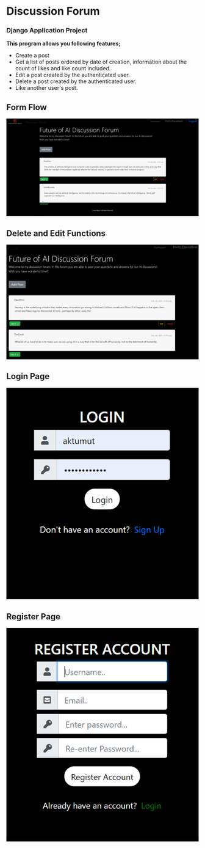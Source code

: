 # Discussion Forum

### Django Application Project


**This program allows you following features;**

- Create a post
- Get a list of posts ordered by date of creation, information about the count of likes and like
count included.
- Edit a post created by the authenticated user.
- Delete a post created by the authenticated user.
- Like another user's post.

## Form Flow
![N|Solid](https://raw.githubusercontent.com/aktumut/Discussion-Forum/main/static/images/form.PNG)

## Delete and Edit Functions
![N|Solid](https://raw.githubusercontent.com/aktumut/Discussion-Forum/main/static/images/delete-edit.PNG)

## Login Page
![N|Solid](https://raw.githubusercontent.com/aktumut/Discussion-Forum/main/static/images/login.PNG)

## Register Page
![N|Solid](https://raw.githubusercontent.com/aktumut/Discussion-Forum/main/static/images/register.PNG)
